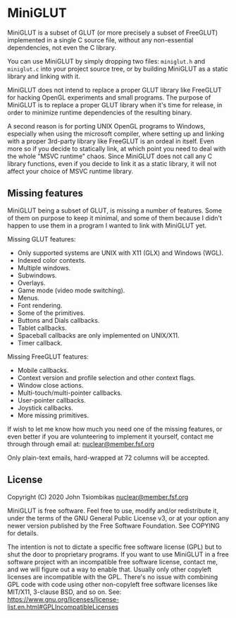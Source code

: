 MiniGLUT
========
MiniGLUT is a subset of GLUT (or more precisely a subset of FreeGLUT)
implemented in a single C source file, without any non-essential dependencies,
not even the C library.

You can use MiniGLUT by simply dropping two files: `miniglut.h` and `miniglut.c`
into your project source tree, or by building MiniGLUT as a static library and
linking with it.

MiniGLUT does not intend to replace a proper GLUT library like FreeGLUT for
hacking OpenGL experiments and small programs. The purpose of MiniGLUT is to
replace a proper GLUT library when it's time for release, in order to minimize
runtime dependencies of the resulting binary.

A second reason is for porting UNIX OpenGL programs to Windows, especially when
using the microsoft compiler, where setting up and linking with a proper
3rd-party library like FreeGLUT is an ordeal in itself. Even more so if you
decide to statically link, at which point you need to deal with the whole "MSVC
runtime" chaos. Since MiniGLUT does not call any C library functions, even if
you decide to link it as a static library, it will not affect your choice of
MSVC runtime library.

Missing features
----------------
MiniGLUT being a subset of GLUT, is missing a number of features. Some of them
on purpose to keep it minimal, and some of them because I didn't happen to use
them in a program I wanted to link with MiniGLUT yet.

Missing GLUT features:
 - Only supported systems are UNIX with X11 (GLX) and Windows (WGL).
 - Indexed color contexts.
 - Multiple windows.
 - Subwindows.
 - Overlays.
 - Game mode (video mode switching).
 - Menus.
 - Font rendering.
 - Some of the primitives.
 - Buttons and Dials callbacks.
 - Tablet callbacks.
 - Spaceball callbacks are only implemented on UNIX/X11.
 - Timer callback.

Missing FreeGLUT features:
 - Mobile callbacks.
 - Context version and profile selection and other context flags.
 - Window close actions.
 - Multi-touch/multi-pointer callbacks.
 - User-pointer callbacks.
 - Joystick callbacks.
 - More missing primitives.

If wish to let me know how much you need one of the missing features, or even
better if you are volunteering to implement it yourself, contact me through
through email at: nuclear@member.fsf.org

Only plain-text emails, hard-wrapped at 72 columns will be accepted.

License
-------
Copyright (C) 2020 John Tsiombikas <nuclear@member.fsf.org>

MiniGLUT is free software. Feel free to use, modify and/or redistribute it,
under the terms of the GNU General Public License v3, or at your option any
newer version published by the Free Software Foundation. See COPYING for
details.

The intention is not to dictate a specific free software license (GPL) but to
shut the door to proprietary programs. If you want to use MiniGLUT in a free
software project with an incompatible free software license, contact me, and we
will figure out a way to enable that. Usually only other copyleft licenses are
incompatible with the GPL. There's no issue with combining GPL code with code
using other non-copyleft free software licenses like MIT/X11, 3-clause BSD, and
so on.
See: https://www.gnu.org/licenses/license-list.en.html#GPLIncompatibleLicenses
